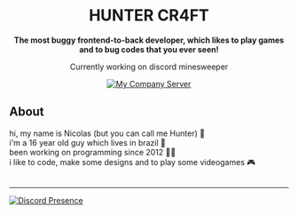 <p align="center">
    
  </a>
</p>

<h1 align="center">HUNTER CR4FT</h1>

<div align="center">

**The most buggy frontend-to-back developer, which likes to play games and to bug codes that you ever seen!**

Currently working on discord minesweeper

[![My Company Server][hytera-development-server]][hytera-development-server-url]

[hytera-development-server]: https://img.shields.io/discord/773352845738115102?color=5865F2&logo=discord&logoColor=white
[hytera-development-server-url]: https://discord.gg/GZQrhyjfXe
    
</div>

## About
hi, my name is Nicolas (but you can call me Hunter) 👋 <br>
i'm a 16 year old guy which lives in brazil 💬 <br>
been working on programming since 2012 👨‍💻 <br>
i like to code, make some designs and to play some videogames 🎮 <br>
<br>

<hr>

   [![Discord Presence](https://lanyard.cnrad.dev/api/786623348435976213)](https://discord.com/users/786623348435976213)




